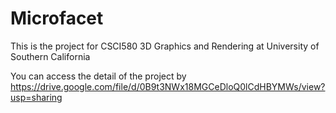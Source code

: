 # Microfacet
This is the project for CSCI580 3D Graphics and Rendering at University of Southern California

You can access the detail of the project by
https://drive.google.com/file/d/0B9t3NWx18MGCeDloQ0lCdHBYMWs/view?usp=sharing
